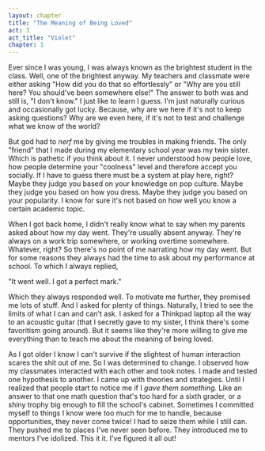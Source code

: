 ```yaml
---
layout: chapter
title: "The Meaning of Being Loved"
act: 3
act_title: "Violet"
chapter: 1
---
```


Ever since I was young, I was always known as the brightest student in the class. Well, one of the brightest anyway. My teachers and classmate were either asking "How did you do that so effortlessly" or "Why are you still here? You should've been somewhere else!" The answer to both was and still is, "I don't know." I just like to learn I guess. I'm just naturally curious and occasionally got lucky. Because, why are we here if it's not to keep asking questions? Why are we even here, if it's not to test and challenge what we know of the world?  

But god had to *nerf* me by giving me troubles in making friends. The only "friend" that I made during my elementary school year was my twin sister. Which is pathetic if you think about it. I never understood how people love, how people determine your "coolness" level and therefore accept you socially. If I have to guess there must be a system at play here, right? Maybe they judge you based on your knowledge on pop culture. Maybe they judge you based on how you dress. Maybe they judge you based on your popularity. I know for sure it's not based on how well you know a certain academic topic. 

When I got back home, I didn't really know what to say when my parents asked about how my day went. They're usually absent anyway. They're always on a work trip somewhere, or working overtime somewhere. Whatever, right? So there's no point of me narrating how my day went. But for some reasons they always had the time to ask about my performance at school. To which I always replied,

"It went well. I got a perfect mark."

Which they always responded well. To motivate me further, they promised me lots of stuff. And I asked for plenty of things. Naturally, I tried to see the limits of what I can and can't ask. I asked for a Thinkpad laptop all the way to an acoustic guitar (that I secretly gave to my sister, I think there's some favoritism going around). But it seems like they're more willing to give me everything than to teach me about the meaning of being loved.

As I got older I know I can't survive if the slightest of human interaction scares the shit out of me. So I was determined to change. I observed how my classmates interacted with each other and took notes. I made and tested one hypothesis to another. I came up with theories and strategies. Until I realized that people start to notice me if I *gave them something.* Like an answer to that one math question that's too hard for a sixth grader, or a shiny trophy big enough to fill the school's cabinet. Sometimes I committed myself to things I know were too much for me to handle, because opportunities, they never come twice! I had to seize them while I still can. They pushed me to places I've never seen before. They introduced me to mentors I've idolized. This it it. I've figured it all out!
